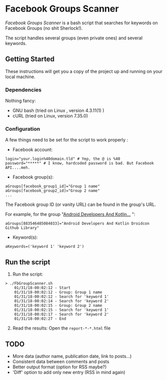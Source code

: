 

# Facebook Groups Scanner

*Facebook Groups Scanner* is a bash script that searches for keywords on Facebook Groups (no shit Sherlock!).

The script handles several groups (even private ones) and several keywords.



## Getting Started

These instructions will get you a copy of the project up and running on your local machine.

### Dependencies

Nothing fancy:

- GNU bash (tried on Linux , version 4.3.11(1) )
- cURL (tried on Linux, version 7.35.0)

### Configuration
A few things need to be set for the script to work properly :
- Facebook account:

```Shell
login="your.login%40domain.tld"	# Yep, the @ is %40
password="*****" # I know, hardcoded password is bad. But Facebook API....meh.
```
- Facebook group(s):

```Shell
aGroups[facebook_group1_id]="Group 1 name"
aGroups[facebook_group2_id]="Group 2 name"
...
```
The Facebook group ID (or vanity URL) can be found in the group's URL.

For example, for the group "[Android Developers And Kotlin...](https://www.facebook.com/groups/883546485084033/) ":

```Shell
aGroups[883546485084033]="Android Developers And Kotlin Droidcon Github Library"
```

- Keyword(s):
```Shell
aKeywords=('keyword 1' 'keyword 2')
```

## Run the script
1. Run the script:
```
> ./FbGroupScanner.sh 
    01/31/18-00:02:12 - Start
    01/31/18-00:02:12 - Group: Group 1 name
    01/31/18-00:02:12 - Search for 'keyword 1'
    01/31/18-00:02:14 - Search for 'keyword 2'
    01/31/18-00:02:15 - Group: Group 2 name
    01/31/18-00:02:15 - Search for 'keyword 1'
    01/31/18-00:02:17 - Search for 'keyword 2'
    01/31/18-00:02:27 - End
```

2. Read the results: Open the `report-*-*.html` file

   
## TODO
- More data (author name, publication date, link to posts...)
- Consistent data between comments and posts
- Better output format (option for RSS maybe?)
- 'Diff' option to add only new entry (RSS in mind again)
